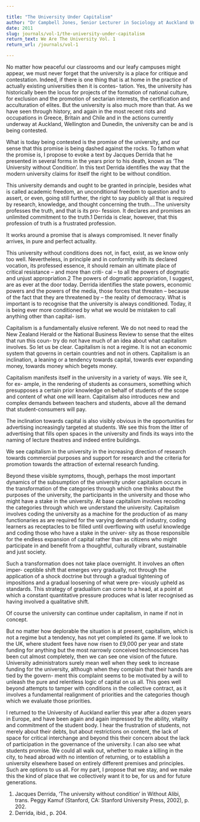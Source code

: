 ```yaml
---

title: "The University Under Capitalism"
author: "Dr Campbell Jones, Senior Lecturer in Sociology at Auckland University"
date: 2011
slug: journals/vol-1/the-university-under-capitalism
return_text: We Are The University Vol. 1
return_url: /journals/vol-1

---
```


No matter how peaceful our classrooms and our leafy campuses might appear, we must never forget that the university is a place for critique and contestation. Indeed, if there is one thing that is at home in the practice of actually existing universities then it is contes- tation. Yes, the university has historically been the locus for projects of the formation of national culture, for exclusion and the promotion of sectarian interests, the certification and acculturation of elites. But the university is also much more than that. As we have seen through history, and again in the most recent riots and occupations in Greece, Britain and Chile and in the actions currently underway at Auckland, Wellington and Dunedin, the university can be and is being contested.

What is today being contested is the promise of the university, and our sense that this promise is being dashed against the rocks. To fathom what the promise is, I propose to evoke a text by Jacques Derrida that he presented in several forms in the years prior to his death, known as ‘The University without Condition’. In this text Derrida identifies the way that the modern university claims for itself the right to be without condition.

This university demands and ought to be granted in principle, besides what is called academic freedom, an unconditional freedom to question and to assert, or even, going still further, the right to say publicly all that is required by research, knowledge, and thought concerning the truth....The university professes the truth, and that is its pro- fession. It declares and promises an unlimited commitment to the truth.1
Derrida is clear, however, that this profession of truth is a frustrated profession.

It works around a promise that is always compromised. It never finally arrives, in pure and perfect actuality.

This university without conditions does not, in fact, exist, as we know only too well. Nevertheless, in principle and in conformity with its declared vocation, its professed essence, it should remain an ultimate place of critical resistance – and more than criti- cal – to all the powers of dogmatic and unjust appropriation.2
The powers of dogmatic appropriation, I suggest, are as ever at the door today. Derrida identifies the state powers, economic powers and the powers of the media, those forces that threaten – because of the fact that they are threatened by – the reality of democracy. What is important is to recognise that the university is always conditioned. Today, it is being ever more conditioned by what we would be mistaken to call anything other than capital- ism.

Capitalism is a fundamentally elusive referent. We do not need to read the New Zealand Herald or the National Business Review to sense that the elites that run this coun- try do not have much of an idea about what capitalism involves.
So let us be clear. Capitalism is not a regime. It is not an economic system that governs in certain countries and not in others. Capitalism is an inclination, a leaning or a tendency towards capital, towards ever expanding money, towards money which begets money.

Capitalism manifests itself in the university in a variety of ways. We see it, for ex- ample, in the rendering of students as consumers, something which presupposes a certain prior knowledge on behalf of students of the scope and content of what one will learn. Capitalism also introduces new and complex demands between teachers and students, above all the demand that student-consumers will pay.

The inclination towards capital is also visibly obvious in the opportunities for advertising increasingly targeted at students. We see this from the litter of advertising that fills open spaces in the university and finds its ways into the naming of lecture theatres and indeed entire buildings.

We see capitalism in the university in the increasing direction of research towards commercial purposes and support for research and the criteria for promotion towards the attraction of external research funding.

Beyond these visible symptoms, though, perhaps the most important dynamics
of the subsumption of the university under capitalism occurs in the transformation of the categories through which one thinks about the purposes of the university, the participants in the university and those who might have a stake in the university. At base capitalism involves recoding the categories through which we understand the university. Capitalism involves coding the university as a machine for the production of as many functionaries as are required for the varying demands of industry, coding learners as receptacles to be filled until overflowing with useful knowledge and coding those who have a stake in the univer- sity as those responsible for the endless expansion of capital rather than as citizens who might participate in and benefit from a thoughtful, culturally vibrant, sustainable and just society.

Such a transformation does not take place overnight. It involves an often imper- ceptible shift that emerges very gradually, not through the application of a shock doctrine but through a gradual tightening of impositions and a gradual loosening of what were pre- viously upheld as standards. This strategy of gradualism can come to a head, at a point at which a constant quantitative pressure produces what is later recognised as having involved a qualitative shift.

Of course the university can continue under capitalism, in name if not in concept.

But no matter how deplorable the situation is at present, capitalism, which is not a regime but a tendency, has not yet completed its game. If we look to the UK, where student fees have now risen to £9,000 per year and state funding for anything but the most narrowly conceived technosciences has been cut almost completely, then we can see one vision of the future. University administrators surely mean well when they seek to increase funding for the university, although when they complain that their hands are tied by the govern- ment this complaint seems to be motivated by a will to unleash the pure and relentless logic of capital on us all. This goes well beyond attempts to tamper with conditions in the collective contract, as it involves a fundamental realignment of priorities and the categories though which we evaluate those priorities.

I returned to the University of Auckland earlier this year after a dozen years in Europe, and have been again and again impressed by the ability, vitality and commitment of the student body. I hear the frustration of students, not merely about their debts, but about restrictions on content, the lack of space for critical interchange and beyond this their concern about the lack of participation in the governance of the university. I can also see what students promise. We could all walk out, whether to make a killing in the city, to head abroad with no intention of returning, or to establish a university elsewhere based on entirely different premises and principles. Such are options to us all. For my part, I propose that we stay, and we make this the kind of place that we collectively want it to be, for us and for future generations.

1. Jacques Derrida, ‘The university without condition’ in Without Alibi, trans. Peggy Kamuf (Stanford, CA: Stanford University Press, 2002), p. 202.
2. Derrida, ibid., p. 204.